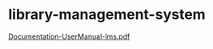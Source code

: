 # library-management-system

[Documentation-UserManual-lms.pdf](https://github.com/ahanabasu/library-management-system/files/12066573/Documentation-UserManual-lms.pdf)
